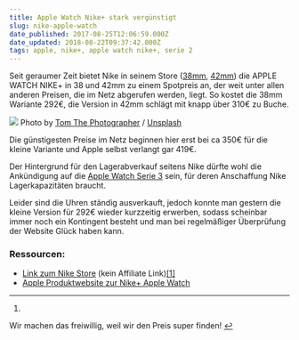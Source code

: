 ```yaml
---
title: Apple Watch Nike+ stark vergünstigt
slug: nike-apple-watch
date_published: 2017-08-25T12:06:59.000Z
date_updated: 2018-08-22T09:37:42.000Z
tags: apple, nike+, apple watch nike+, serie 2
---
```


Seit geraumer Zeit bietet Nike in seinem Store ([38mm](https://store.nike.com/de/de_de/pd/apple-watch-laufuhr/pid-11629671/pgid-12234834), [42mm](https://store.nike.com/de/de_de/pd/apple-watch-laufuhr/pid-11629672/pgid-11662332)) die APPLE WATCH NIKE+ in 38 und 42mm zu einem Spotpreis an, der weit unter allen anderen Preisen, die im Netz abgerufen werden, liegt. So kostet die 38mm Wariante 292€, die Version in 42mm schlägt mit knapp über 310€ zu Buche. 

![](https://images.unsplash.com/photo-1499256573800-b2e09dc73631?ixlib=rb-0.3.5&amp;q=80&amp;fm=jpg&amp;crop=entropy&amp;cs=tinysrgb&amp;w=1080&amp;fit=max&amp;s=84c0edd7f70acac11af47f3e5c9118ca)
Photo by [Tom The Photographer](https://unsplash.com/@tomthephotographer?utm_source=ghost&amp;utm_medium=referral&amp;utm_campaign=api-credit) / [Unsplash](https://unsplash.com/?utm_source=ghost&amp;utm_medium=referral&amp;utm_campaign=api-credit)

Die günstigesten Preise im Netz beginnen hier erst bei ca 350€ für die kleine Variante und Apple selbst verlangt gar 419€.

Der Hintergrund für den Lagerabverkauf seitens Nike dürfte wohl die Ankündigung auf die [Apple Watch Serie 3](__GHOST_URL__/geruchte-apple-watch-3-ohne-telefonfunktion/) sein, für deren Anschaffung Nike Lagerkapazitäten braucht.

Leider sind die Uhren ständig ausverkauft, jedoch konnte man gestern die kleine Version für 292€ wieder kurzzeitig erwerben, sodass scheinbar immer noch ein Kontingent besteht und man bei regelmäßiger Überprüfung der Website Glück haben kann.

### Ressourcen:

- [Link zum Nike Store](https://store.nike.com/de/de_de/pd/apple-watch-laufuhr/pid-11629671/pgid-12234834) (kein Affiliate Link)[[1]](#fn1)
- [Apple Produktwebsite zur Nike+ Apple Watch](https://www.apple.com/de/apple-watch-nike/)

---

1. 
Wir machen das freiwillig, weil wir den Preis super finden! [↩︎](#fnref1)
